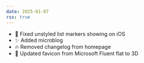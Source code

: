 ```yaml
---
date: 2025-01-07
rss: true
---
```


- 🐛 Fixed unstyled list markers showing on iOS
- ✨ Added microblog
- 🔥 Removed changelog from homepage
- 🌷 Updated favicon from Microsoft Fluent flat to 3D